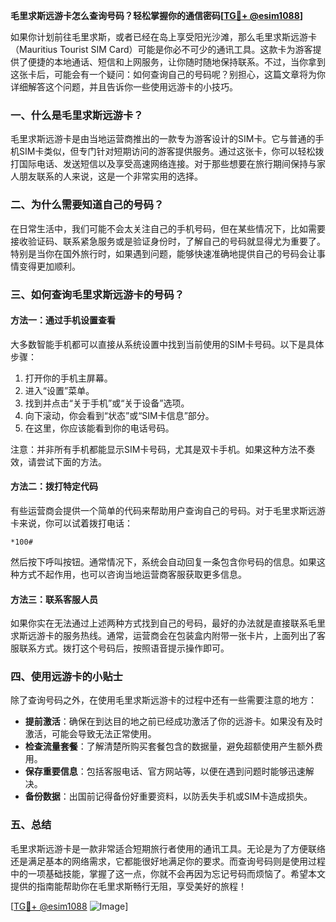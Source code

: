 **毛里求斯远游卡怎么查询号码？轻松掌握你的通信密码[[TG💪+ @esim1088](https://t.me/s/esim1088)]**

如果你计划前往毛里求斯，或者已经在岛上享受阳光沙滩，那么毛里求斯远游卡（Mauritius Tourist SIM Card）可能是你必不可少的通讯工具。这款卡为游客提供了便捷的本地通话、短信和上网服务，让你随时随地保持联系。不过，当你拿到这张卡后，可能会有一个疑问：如何查询自己的号码呢？别担心，这篇文章将为你详细解答这个问题，并且告诉你一些使用远游卡的小技巧。

### **一、什么是毛里求斯远游卡？**

毛里求斯远游卡是由当地运营商推出的一款专为游客设计的SIM卡。它与普通的手机SIM卡类似，但专门针对短期访问的游客提供服务。通过这张卡，你可以轻松拨打国际电话、发送短信以及享受高速网络连接。对于那些想要在旅行期间保持与家人朋友联系的人来说，这是一个非常实用的选择。

### **二、为什么需要知道自己的号码？**

在日常生活中，我们可能不会太关注自己的手机号码，但在某些情况下，比如需要接收验证码、联系紧急服务或是验证身份时，了解自己的号码就显得尤为重要了。特别是当你在国外旅行时，如果遇到问题，能够快速准确地提供自己的号码会让事情变得更加顺利。

### **三、如何查询毛里求斯远游卡的号码？**

#### **方法一：通过手机设置查看**
大多数智能手机都可以直接从系统设置中找到当前使用的SIM卡号码。以下是具体步骤：

1. 打开你的手机主屏幕。
2. 进入“设置”菜单。
3. 找到并点击“关于手机”或“关于设备”选项。
4. 向下滚动，你会看到“状态”或“SIM卡信息”部分。
5. 在这里，你应该能看到你的电话号码。

注意：并非所有手机都能显示SIM卡号码，尤其是双卡手机。如果这种方法不奏效，请尝试下面的方法。

#### **方法二：拨打特定代码**
有些运营商会提供一个简单的代码来帮助用户查询自己的号码。对于毛里求斯远游卡来说，你可以试着拨打电话：
```
*100#
```
然后按下呼叫按钮。通常情况下，系统会自动回复一条包含你号码的信息。如果这种方式不起作用，也可以咨询当地运营商客服获取更多信息。

#### **方法三：联系客服人员**
如果你实在无法通过上述两种方式找到自己的号码，最好的办法就是直接联系毛里求斯远游卡的服务热线。通常，运营商会在包装盒内附带一张卡片，上面列出了客服联系方式。拨打这个号码后，按照语音提示操作即可。

### **四、使用远游卡的小贴士**

除了查询号码之外，在使用毛里求斯远游卡的过程中还有一些需要注意的地方：

- **提前激活**：确保在到达目的地之前已经成功激活了你的远游卡。如果没有及时激活，可能会导致无法正常使用。
- **检查流量套餐**：了解清楚所购买套餐包含的数据量，避免超额使用产生额外费用。
- **保存重要信息**：包括客服电话、官方网站等，以便在遇到问题时能够迅速解决。
- **备份数据**：出国前记得备份好重要资料，以防丢失手机或SIM卡造成损失。

### **五、总结**

毛里求斯远游卡是一款非常适合短期旅行者使用的通讯工具。无论是为了方便联络还是满足基本的网络需求，它都能很好地满足你的要求。而查询号码则是使用过程中的一项基础技能，掌握了这一点，你就不会再因为忘记号码而烦恼了。希望本文提供的指南能帮助你在毛里求斯畅行无阻，享受美好的旅程！

[[TG💪+ @esim1088](https://t.me/s/esim1088) ![Image](https://i.postimg.cc/4NQfJmqS/Snipaste-2025-05-13-00-14-12.png)]